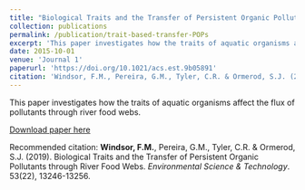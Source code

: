 ```yaml
---
title: "Biological Traits and the Transfer of Persistent Organic Pollutants through River Food Webs"
collection: publications
permalink: /publication/trait-based-transfer-POPs
excerpt: 'This paper investigates how the traits of aquatic organisms affect the flux of pollutants through river food webs.'
date: 2015-10-01
venue: 'Journal 1'
paperurl: 'https://doi.org/10.1021/acs.est.9b05891'
citation: 'Windsor, F.M., Pereira, G.M., Tyler, C.R. & Ormerod, S.J. (2019). &quot;Biological Traits and the Transfer of Persistent Organic Pollutants through River Food Webs.&quot; <i>Environmental Science & Technology</i>. 53(22), 13246-13256.'
---
```

This paper investigates how the traits of aquatic organisms affect the flux of pollutants through river food webs.

[Download paper here](https://doi.org/10.1021/acs.est.9b05891)

Recommended citation: <b>Windsor, F.M.</b>, Pereira, G.M., Tyler, C.R. & Ormerod, S.J. (2019). Biological Traits and the Transfer of Persistent Organic Pollutants through River Food Webs. <i>Environmental Science & Technology</i>. 53(22), 13246-13256.
